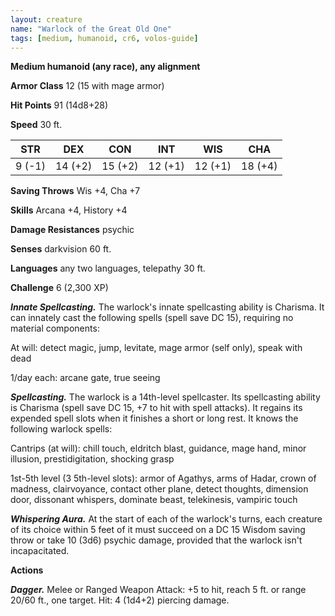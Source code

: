 ```yaml
---
layout: creature
name: "Warlock of the Great Old One"
tags: [medium, humanoid, cr6, volos-guide]
---
```


**Medium humanoid (any race), any alignment**

**Armor Class** 12 (15 with mage armor)

**Hit Points** 91 (14d8+28)

**Speed** 30 ft.

|   STR   |   DEX   |   CON   |   INT   |   WIS   |   CHA   |
|:-----:|:-----:|:-----:|:-----:|:-----:|:-----:|
| 9 (-1) | 14 (+2) | 15 (+2) | 12 (+1) | 12 (+1) | 18 (+4) |

**Saving Throws** Wis +4, Cha +7

**Skills** Arcana +4, History +4

**Damage Resistances** psychic

**Senses** darkvision 60 ft.

**Languages** any two languages, telepathy 30 ft.

**Challenge** 6 (2,300 XP)

***Innate Spellcasting.*** The warlock's innate spellcasting ability is Charisma. It can innately cast the following spells (spell save DC 15), requiring no material components:

At will: detect magic, jump, levitate, mage armor (self only), speak with dead

1/day each: arcane gate, true seeing

***Spellcasting.*** The warlock is a 14th-level spellcaster. Its spellcasting ability is Charisma (spell save DC 15, +7 to hit with spell attacks). It regains its expended spell slots when it finishes a short or long rest. It knows the following warlock spells:

Cantrips (at will): chill touch, eldritch blast, guidance, mage hand, minor illusion, prestidigitation, shocking grasp

1st-5th level (3 5th-level slots): armor of Agathys, arms of Hadar, crown of madness, clairvoyance, contact other plane, detect thoughts, dimension door, dissonant whispers, dominate beast, telekinesis, vampiric touch

***Whispering Aura.*** At the start of each of the warlock's turns, each creature of its choice within 5 feet of it must succeed on a DC 15 Wisdom saving throw or take 10 (3d6) psychic damage, provided that the warlock isn't incapacitated.

**Actions**

***Dagger.*** Melee or Ranged Weapon Attack: +5 to hit, reach 5 ft. or range 20/60 ft., one target. Hit: 4 (1d4+2) piercing damage.

